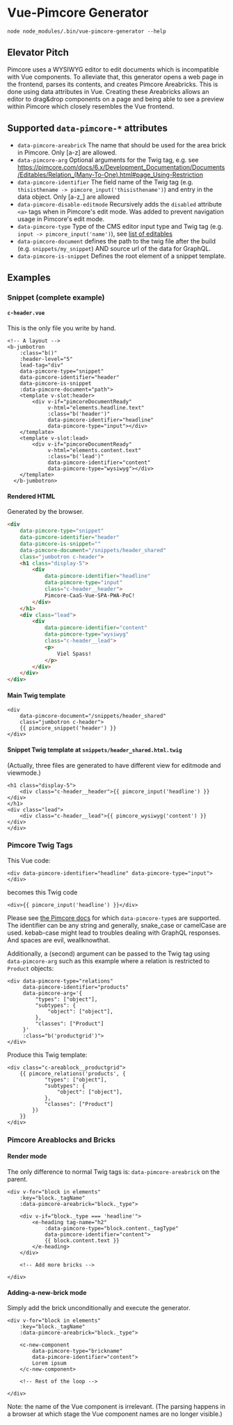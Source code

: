 # Vue-Pimcore Generator

`node node_modules/.bin/vue-pimcore-generator --help`

## Elevator Pitch

Pimcore uses a WYSIWYG editor to edit documents which is incompatible with Vue components. To alleviate that, this generator opens a web page in the frontend, parses its contents, and creates Pimcore Areabricks. This is done using data attributes in Vue. Creating these Areabricks allows an editor to drag&drop components on a page and being able to see a preview within Pimcore which closely resembles the Vue frontend.

## Supported `data-pimcore-*` attributes

- `data-pimcore-areabrick` The name that should be used for the area brick in Pimcore. Only [a-z] are allowed.
- `data-pimcore-arg` Optional arguments for the Twig tag, e.g. see https://pimcore.com/docs/6.x/Development_Documentation/Documents/Editables/Relation_(Many-To-One).html#page_Using-Restriction
- `data-pimcore-identifier` The field name of the Twig tag (e.g. `thisisthename -> pimcore_input('thisisthename')`) and entry in the data object. Only [a-z_] are allowed
- `data-pimcore-disable-editmode` Recursively adds the `disabled` attribute `<a>` tags when in Pimcore's edit mode. Was added to prevent navigation usage in Pimcore's edit mode.
- `data-pimcore-type` Type of the CMS editor input type and Twig tag (e.g. `input -> pimcore_input('name')`), see [list of editables](https://pimcore.com/docs/6.x/Development_Documentation/Documents/Editables/index.html#page_List-of-Editables)
- `data-pimcore-document` defines the path to the twig file after the build (e.g. `snippets/my_snippet`) AND source url of the data for GraphQL.
- `data-pimcore-is-snippet` Defines the root element of a snippet template.

## Examples

### Snippet (complete example)

#### `c-header.vue`

This is the only file you write by hand.

```vue
<!-- A layout -->
<b-jumbotron
    :class="b()"
    :header-level="5"
    lead-tag="div"
    data-pimcore-type="snippet"
    data-pimcore-identifier="header"
    data-pimcore-is-snippet
    :data-pimcore-document="path">
    <template v-slot:header>
        <div v-if="pimcoreDocumentReady"
             v-html="elements.headline.text"
             :class="b('header')"
             data-pimcore-identifier="headline"
             data-pimcore-type="input"></div>
    </template>
    <template v-slot:lead>
        <div v-if="pimcoreDocumentReady"
             v-html="elements.content.text"
             :class="b('lead')"
             data-pimcore-identifier="content"
             data-pimcore-type="wysiwyg"></div>
    </template>
  </b-jumbotron>
```

#### Rendered HTML

Generated by the browser.

```html
<div 
    data-pimcore-type="snippet" 
    data-pimcore-identifier="header" 
    data-pimcore-is-snippet="" 
    data-pimcore-document="/snippets/header_shared" 
    class="jumbotron c-header">
    <h1 class="display-5">
        <div
            data-pimcore-identifier="headline"
            data-pimcore-type="input" 
            class="c-header__header">
            Pimcore-CaaS-Vue-SPA-PWA-PoC!
        </div>
    </h1>
    <div class="lead">
        <div 
            data-pimcore-identifier="content" 
            data-pimcore-type="wysiwyg" 
            class="c-header__lead">
            <p>
                Viel Spass!
            </p>
        </div>
    </div>
</div>
```

#### Main Twig template

```twig
<div
    data-pimcore-document="/snippets/header_shared"
    class="jumbotron c-header">
    {{ pimcore_snippet('header') }}
</div>
```

#### Snippet Twig template at `snippets/header_shared.html.twig`

(Actually, three files are generated to have different view for editmode and viewmode.)

```twig
<h1 class="display-5">
    <div class="c-header__header">{{ pimcore_input('headline') }} </div>
</h1>
<div class="lead">
    <div class="c-header__lead">{{ pimcore_wysiwyg('content') }} </div>
</div>
```

### Pimcore Twig Tags

This Vue code:

```vue
<div data-pimcore-identifier="headline" data-pimcore-type="input"></div>
```

becomes this Twig code

```twig
<div>{{ pimcore_input('headline') }}</div>
```

Please see [the Pimcore docs](https://pimcore.com/docs/6.x/Development_Documentation/Documents/Editables/index.html) for which `data-pimcore-type`s are supported. The identifier can be any string and generally, snake_case or camelCase are used. kebab-case might lead to troubles dealing with GraphQL responses. And spaces are evil, weallknowthat. 

Additionally, a (second) argument can be passed to the Twig tag using `data-pimcore-arg` such as this example where a relation is restricted to `Product` objects:

```vue
<div data-pimcore-type="relations"
     data-pimcore-identifier="products"
     data-pimcore-arg='{
         "types": ["object"],
         "subtypes": {
             "object": ["object"],
         },
         "classes": ["Product"]
     }'
     :class="b('productgrid')">
</div>
```

Produce this Twig template:

```twig
<div class="c-areablock__productgrid">
    {{ pimcore_relations('products', {
            "types": ["object"],
            "subtypes": {
                "object": ["object"],
            },
            "classes": ["Product"]
        })
    }}
</div>
```

### Pimcore Areablocks and Bricks

#### Render mode

The only difference to normal Twig tags is: `data-pimcore-areabrick` on the parent.

```vue
<div v-for="block in elements"
    :key="block._tagName"
    :data-pimcore-areabrick="block._type">

    <div v-if="block._type === 'headline'">
        <e-heading tag-name="h2"
            :data-pimcore-type="block.content._tagType"
            data-pimcore-identifier="content">
            {{ block.content.text }}
        </e-heading>
    </div>
    
    <!-- Add more bricks -->

</div>
```

#### Adding-a-new-brick mode

Simply add the brick unconditionally and execute the generator.

```vue
<div v-for="block in elements"
    :key="block._tagName"
    :data-pimcore-areabrick="block._type">

    <c-new-component
        data-pimcore-type="brickname"
        data-pimcore-identifier="content">
        Lorem ipsum
    </c-new-component>
    
    <!-- Rest of the loop -->

</div>
```

Note: the name of the Vue component is irrelevant. (The parsing happens in a browser at which stage the Vue component names are no longer visible.)
